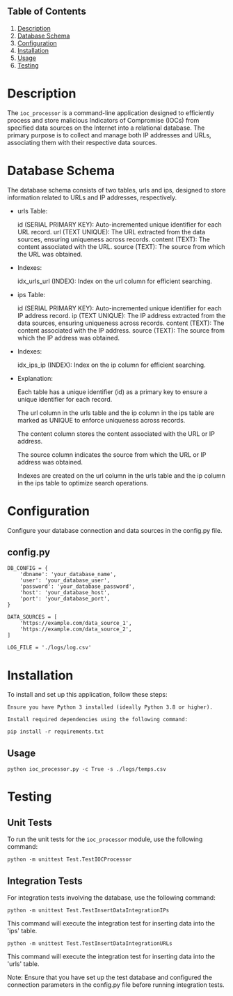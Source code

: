 ## Table of Contents
1. [Description](#description)
2. [Database Schema](#database-schema)
3. [Configuration](#configuration)
4. [Installation](#installation)
5. [Usage](#usage)
6. [Testing](#testing)

# Description

The ``ioc_processor`` is a command-line application designed to efficiently process and store malicious Indicators of Compromise (IOCs) from specified data sources on the Internet into a relational database. The primary purpose is to collect and manage both IP addresses and URLs, associating them with their respective data sources.

# Database Schema

The database schema consists of two tables, urls and ips, designed to store information related to URLs and IP addresses, respectively.

* urls Table:

    id (SERIAL PRIMARY KEY): Auto-incremented unique identifier for each URL record.
    url (TEXT UNIQUE): The URL extracted from the data sources, ensuring uniqueness across records.
    content (TEXT): The content associated with the URL.
    source (TEXT): The source from which the URL was obtained.

* Indexes:

    idx_urls_url (INDEX): Index on the url column for efficient searching.

* ips Table:

    id (SERIAL PRIMARY KEY): Auto-incremented unique identifier for each IP address record.
    ip (TEXT UNIQUE): The IP address extracted from the data sources, ensuring uniqueness across records.
    content (TEXT): The content associated with the IP address.
    source (TEXT): The source from which the IP address was obtained.

* Indexes:

    idx_ips_ip (INDEX): Index on the ip column for efficient searching.

* Explanation:

    Each table has a unique identifier (id) as a primary key to ensure a unique identifier for each record.

    The url column in the urls table and the ip column in the ips table are marked as UNIQUE to enforce uniqueness across records.

    The content column stores the content associated with the URL or IP address.

    The source column indicates the source from which the URL or IP address was obtained.

    Indexes are created on the url column in the urls table and the ip column in the ips table to optimize search operations.


# Configuration

Configure your database connection and data sources in the config.py file.

## config.py

```
DB_CONFIG = {
    'dbname': 'your_database_name',
    'user': 'your_database_user',
    'password': 'your_database_password',
    'host': 'your_database_host',
    'port': 'your_database_port',
}

DATA_SOURCES = [
    'https://example.com/data_source_1',
    'https://example.com/data_source_2',
]

LOG_FILE = './logs/log.csv'

```

# Installation

To install and set up this application, follow these steps:

    Ensure you have Python 3 installed (ideally Python 3.8 or higher).

    Install required dependencies using the following command:

```
pip install -r requirements.txt

```

## Usage

``` 
python ioc_processor.py -c True -s ./logs/temps.csv

```
# Testing

## Unit Tests

To run the unit tests for the `ioc_processor` module, use the following command:

```
python -m unittest Test.TestIOCProcessor

```
## Integration Tests

For integration tests involving the database, use the following command:

```
python -m unittest Test.TestInsertDataIntegrationIPs

```
This command will execute the integration test for inserting data into the 'ips' table.

```
python -m unittest Test.TestInsertDataIntegrationURLs

```
This command will execute the integration test for inserting data into the 'urls' table.

Note: Ensure that you have set up the test database and configured the connection parameters in the config.py file before running integration tests.